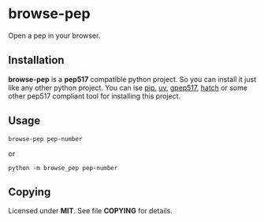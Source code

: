 # browse-pep

Open a pep in your browser.

## Installation

**browse-pep** is a **pep517** compatible python project. So you can install it
just like any other python project. You can ise [pip][1], [uv][2], [gpep517][3],
[hatch][4] or some other pep517 compliant tool for installing this project.

[1]: https://pip.pypa.io
[2]: https://docs.astral.sh/uv/
[3]: https://github.com/projg2/gpep517
[4]: https://hatch.pypa.io/latest/

## Usage

    browse-pep pep-number

or

    python -m browse_pep pep-number

## Copying

Licensed under **MIT**. See file **COPYING** for details.
